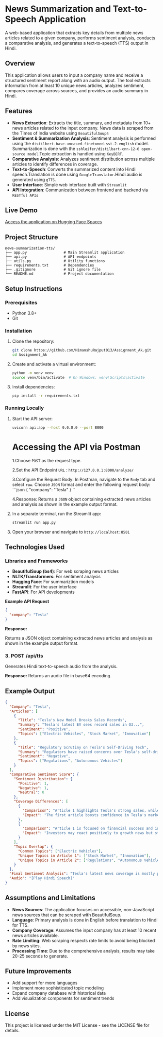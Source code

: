 # News Summarization and Text-to-Speech Application

A web-based application that extracts key details from multiple news articles related to a given company, performs sentiment analysis, conducts a comparative analysis, and generates a text-to-speech (TTS) output in Hindi.

## Overview

This application allows users to input a company name and receive a structured sentiment report along with an audio output. The tool extracts information from at least 10 unique news articles, analyzes sentiment, compares coverage across sources, and provides an audio summary in Hindi.

## Features

- **News Extraction**: Extracts the title, summary, and metadata from 10+ news articles related to the input company. News data is scraped from the Times of India website using `BeautifulSoup4`
- **Sentiment & Summarization Analysis**: Sentiment analysis is performed using the `distilbert-base-uncased-finetuned-sst-2-english` model. Summarization is done with the `sshleifer/distilbart-cnn-12-6 open-source model`.Topic extraction is handled using `KeyBERT`.
- **Comparative Analysis**: Analyzes sentiment distribution across multiple articles to identify differences in coverage.
- **Text-to-Speech**: Converts the summarized content into Hindi speech.Translation is done using `GoogleTranslator`.Hindi audio is generated using `gTTS`.
- **User Interface**: Simple web interface built with `Streamlit`
- **API Integration**: Communication between frontend and backend via `RESTful APIs`

## Live Demo

[Access the application on Hugging Face Spaces](https://huggingface.co/spaces/Himanshu0013/Akaike_News_Scrapper)

## Project Structure

```
news-summarization-tts/
├── app.py                 # Main Streamlit application
├── api.py                 # API endpoints
├── utils.py               # Utility functions
├── requirements.txt       # Dependencies
├── .gitignore             # Git ignore file
└── README.md              # Project documentation
```

## Setup Instructions

### Prerequisites

- Python 3.8+
- Git

### Installation

1. Clone the repository:
   ```bash
   git clone https://github.com/HimanshuRajput013/Assignment_Ak.git
   cd Assignment_Ak
   ```

2. Create and activate a virtual environment:
   ```bash
   python -m venv venv
   source venv/bin/activate  # On Windows: venv\Scripts\activate
   ```

3. Install dependencies:
   ```bash
   pip install -r requirements.txt
   ```

### Running Locally

1. Start the API server:
   ```bash
   uvicorn api:app --host 0.0.0.0 --port 8000
   ```
   # Accessing the API via Postman
   1.Choose `POST` as the request type.

   2.Set the API Endpoint `URL` : `http://127.0.0.1:8000/analyze/`

   3.Configure the Request Body:  In Postman, navigate to the `Body` tab and select `raw`. Choose `JSON` format and enter the following request body:
       ```json
      {
        "company": "Tesla"
      }
      ``
      
   4.Response: Returns a `JSON` object containing extracted news articles and analysis as shown in the example output format.


3. In a separate terminal, run the Streamlit app:
   ```bash
   streamlit run app.py
   ```

4. Open your browser and navigate to `http://localhost:8501`

## Technologies Used

### Libraries and Frameworks

- **BeautifulSoup (bs4)**: For web scraping news articles
- **NLTK/Transformers**: For sentiment analysis
- **Hugging Face**: For summariztion models
- **Streamlit**: For the user interface
- **FastAPI**: For API developments

**Example API Request**

```json
{
  "company": "Tesla"
}
```

**Response:**

Returns a JSON object containing extracted news articles and analysis as shown in the example output format.

### 3. POST /api/tts

Generates Hindi text-to-speech audio from the analysis.

**Response:**
Returns an audio file in base64 encoding.

## Example Output

```json
{
  "Company": "Tesla",
  "Articles": [
    {
      "Title": "Tesla's New Model Breaks Sales Records",
      "Summary": "Tesla's latest EV sees record sales in Q3...",
      "Sentiment": "Positive",
      "Topics": ["Electric Vehicles", "Stock Market", "Innovation"]
    },
    {
      "Title": "Regulatory Scrutiny on Tesla's Self-Driving Tech",
      "Summary": "Regulators have raised concerns over Tesla's self-driving software...",
      "Sentiment": "Negative",
      "Topics": ["Regulations", "Autonomous Vehicles"]
    }
  ],
  "Comparative Sentiment Score": {
    "Sentiment Distribution": {
      "Positive": 1,
      "Negative": 1,
      "Neutral": 0
    },
    "Coverage Differences": [
      {
        "Comparison": "Article 1 highlights Tesla's strong sales, while Article 2 discusses regulatory issues.",
        "Impact": "The first article boosts confidence in Tesla's market growth, while the second raises concerns about future regulatory hurdles."
      },
      {
        "Comparison": "Article 1 is focused on financial success and innovation, whereas Article 2 is about legal challenges and risks.",
        "Impact": "Investors may react positively to growth news but stay cautious due to regulatory scrutiny."
      }
    ],
    "Topic Overlap": {
      "Common Topics": ["Electric Vehicles"],
      "Unique Topics in Article 1": ["Stock Market", "Innovation"],
      "Unique Topics in Article 2": ["Regulations", "Autonomous Vehicles"]
    }
  },
  "Final Sentiment Analysis": "Tesla's latest news coverage is mostly positive. Potential stock growth expected.",
  "Audio": "[Play Hindi Speech]"
}
```

## Assumptions and Limitations

- **News Sources**: The application focuses on accessible, non-JavaScript news sources that can be scraped with BeautifulSoup.
- **Language**: Primary analysis is done in English before translation to Hindi for TTS.
- **Company Coverage**: Assumes the input company has at least 10 recent news articles available.
- **Rate Limiting**: Web scraping respects rate limits to avoid being blocked by news sites.
- **Processing Time**: Due to the comprehensive analysis, results may take 20-25 seconds to generate.

## Future Improvements

- Add support for more languages
- Implement more sophisticated topic modeling
- Expand company database with historical data
- Add visualization components for sentiment trends


## License

This project is licensed under the MIT License - see the LICENSE file for details.
